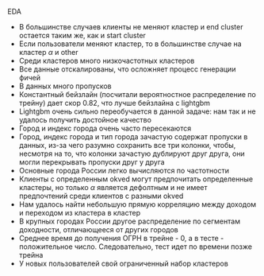 EDA

* В большинстве случаев клиенты не меняют кластер и end cluster остается таким же, как и start cluster
* Если пользователи меняют кластер, то в большинстве случае на кластер $\alpha$ и other
* Среди кластеров много низкочастотных кластеров
* Все данные отскалированы, что осложняет процесс генерации фичей
* В данных много пропусков
* Константный бейзлайн (посчитали вероятностное распределение по трейну) дает скор 0.82, что лучше бейзлайна с lightgbm
* Lightgbm очень сильно переобучается в данной задаче: нам так и не удалось получить достойное качество
* Город и индекс города очень часто пересекаются
* Город, индекс города и тип города зачастую содержат пропуски в данных, из-за чего разумно сохранить все три колонки, чтобы, несмотря на то, что колонки зачастую дублируют друг друга, они могли перекрывать пропуски друг у друга
* Основные города России легко вычисляются по частотности
* Клиенты с определенным okved могут предпочитать определенные кластеры, но только $\alpha$ является дефолтным и не имеет предпочтений среди клиентов с разными okved
* Нам удалось найти небольшую прямую корреляцию между доходом и переходом из кластера в кластер
* В крупных городах России другое распределение по сегментам доходности, отличающееся от других городов
* Среднее время до получения ОГРН в трейне - 0, а в тесте - положительное число. Следовательно, тест идет по времени позже трейна
* У новых пользователей свой ограниченный набор кластеров
